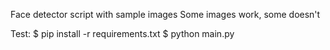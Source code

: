 Face detector script with sample images
Some images work, some doesn't

Test:
$ pip install -r requirements.txt
$ python main.py